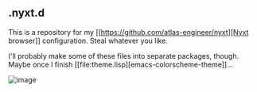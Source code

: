 ## .nyxt.d

This is a repository for my [[https://github.com/atlas-engineer/nyxt][Nyxt browser]] configuration. Steal whatever you like.

I'll probably make some of these files into separate packages, though. 
Maybe once I finish [[file:theme.lisp][emacs-colorscheme-theme]]...

![image](https://github.com/KonstantinDjairo/.nyxt.d/assets/53496273/3c0b244b-b330-4e85-8943-8cac3ff3109b)
